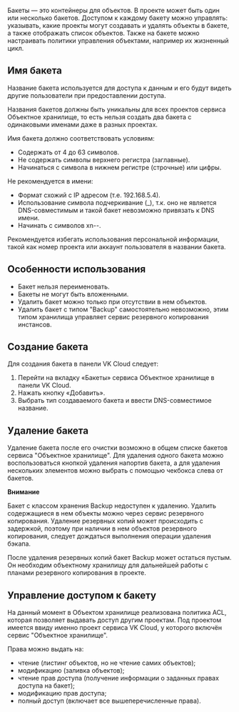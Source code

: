 Бакеты — это контейнеры для объектов. В проекте может быть один или несколько бакетов. Доступом к каждому бакету можно управлять: указывать, какие проекты могут создавать и удалять объекты в бакете, а также отображать список объектов. Также на бакете можно настраивать политики управления объектами, например их жизненный цикл.

## Имя бакета

Название бакета используется для доступа к данным и его будут видеть другие пользователи при предоставлении доступа.

Названия бакетов должны быть уникальны для всех проектов сервиса Объектное хранилище, то есть нельзя создать два бакета с одинаковыми именами даже в разных проектах.

Имя бакета должно соответствовать условиям:

- Содержать от 4 до 63 символов.
- Не содержать символы верхнего регистра (заглавные).
- Начинаться с символа в нижнем регистре (строчные) или цифры.

Не рекомендуется в имени:

- Формат схожий с IP адресом (т.е. 192.168.5.4).
- Использование символа подчеркивание (\_), т.к. оно не является DNS-совместимым и такой бакет невозможно привязать к DNS имени.
- Начинать с символов xn--.

Рекомендуется избегать использования персональной информации, такой как номер проекта или аккаунт пользователя в названии бакета.

## Особенности использования

- Бакет нельзя переименовать.
- Бакеты не могут быть вложенными.
- Удалить бакет можно только при отсутствии в нем объектов.
- Удалить бакет с типом "Backup" самостоятельно невозможно, этим типом хранилища управляет сервис резервного копирования инстансов.

## Создание бакета

Для создания бакета в панели VK Cloud следует:

1.  Перейти на вкладку «Бакеты» сервиса Объектное хранилище в панели VK Cloud.
2.  Нажать кнопку «Добавить».
3.  Выбрать тип создаваемого бакета и ввести DNS-совместимое название.

## Удаление бакета

Удаление бакета после его очистки возможно в общем списке бакетов сервиса "Объектное хранилище". Для удаления одного бакета можно воспользоваться кнопкой удаления напортив бакета, а для удаления нескольких элементов можно выбрать с помощью чекбокса слева от бакетов.

<warn>  

**Внимание**

Бакет с классом хранения Backup недоступен к удалению. Удалить содержащиеся в нем объекты можно через сервис резервного копирования. Удаление резервных копий может происходить с задержкой, поэтому при наличии в нем объектов резервного копирования, следует дождаться выполнения операции удаления бэкапа.

</warn>

После удаления резервных копий бакет Backup может остаться пустым. Он необходим объектному хранилищу для дальнейшей работы с планами резервного копирования в проекте.

## Управление доступом к бакету

На данный момент в Объектом хранилище реализована политика ACL, которая позволяет выдавать доступ другим проектам. Под проектом имеется ввиду именно проект сервиса VK Cloud, у которого включён сервис "Объектное хранилище".

Права можно выдать на:

- чтение (листинг объектов, но не чтение самих объектов);
- модификацию (заливка объектов);
- чтение прав доступа (получение информации о заданных правах доступа на бакет);
- модификацию прав доступа;
- полный доступ (включает все вышеперечисленные права).
